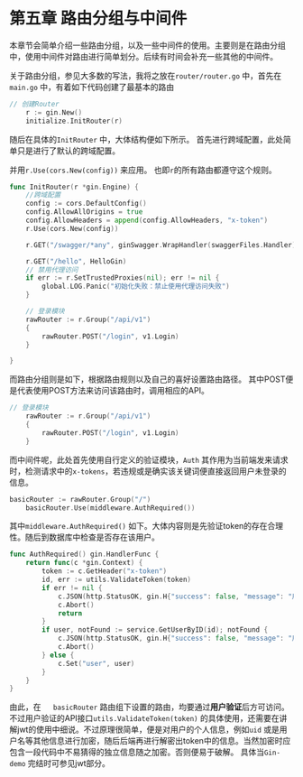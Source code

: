 # 第五章 路由分组与中间件

本章节会简单介绍一些路由分组，以及一些中间件的使用。主要则是在路由分组中，使用中间件对路由进行简单划分。后续有时间会补充一些其他的中间件。

关于路由分组，参见大多数的写法，我将之放在`router/router.go` 中，首先在`main.go` 中，有着如下代码创建了最基本的路由

```go
// 创建Router
	r := gin.New()
	initialize.InitRouter(r)
```

随后在具体的`InitRouter` 中，大体结构便如下所示。 首先进行跨域配置，此处简单只是进行了默认的跨域配置。

并用`r.Use(cors.New(config))` 来应用。 也即`r`的所有路由都遵守这个规则。

```go
func InitRouter(r *gin.Engine) {
	//跨域配置
	config := cors.DefaultConfig()
	config.AllowAllOrigins = true
	config.AllowHeaders = append(config.AllowHeaders, "x-token")
	r.Use(cors.New(config))

	r.GET("/swagger/*any", ginSwagger.WrapHandler(swaggerFiles.Handler))

	r.GET("/hello", HelloGin)
	// 禁用代理访问
	if err := r.SetTrustedProxies(nil); err != nil {
		global.LOG.Panic("初始化失败：禁止使用代理访问失败")
	}

	// 登录模块
	rawRouter := r.Group("/api/v1")
	{
		rawRouter.POST("/login", v1.Login)
	}

}
```

而路由分组则是如下，根据路由规则以及自己的喜好设置路由路径。 其中POST便是代表使用POST方法来访问该路由时，调用相应的API。

```go
// 登录模块
	rawRouter := r.Group("/api/v1")
	{
		rawRouter.POST("/login", v1.Login)
	}
```



而中间件呢，此处首先使用自行定义的验证模块，`Auth` 其作用为当前端发来请求时，检测请求中的`x-tokens`，若违规或是确实该关键词便直接返回用户未登录的信息。 

```go
basicRouter := rawRouter.Group("/")
	basicRouter.Use(middleware.AuthRequired())
```

其中`middleware.AuthRequired()` 如下。大体内容则是先验证token的存在合理性。随后到数据库中检查是否存在该用户。

```go
func AuthRequired() gin.HandlerFunc {
	return func(c *gin.Context) {
		token := c.GetHeader("x-token")
		id, err := utils.ValidateToken(token)
		if err != nil {
			c.JSON(http.StatusOK, gin.H{"success": false, "message": "用户校验失败"})
			c.Abort()
			return
		}
		if user, notFound := service.GetUserByID(id); notFound {
			c.JSON(http.StatusOK, gin.H{"success": false, "message": "用户不存在"})
			c.Abort()
		} else {
			c.Set("user", user)
		}
	}
}
```

由此，在`	basicRouter` 路由组下设置的路由，均要通过**用户验证**后方可访问。不过用户验证的API接口`utils.ValidateToken(token)`  的具体使用，还需要在讲解jwt的使用中细说。不过原理很简单，便是对用户的个人信息，例如`uid` 或是用户名等其他信息进行加密，随后后端再进行解密出token中的信息。当然加密时应包含一段代码中不易猜得的独立信息随之加密。否则便易于破解。 具体当`Gin-demo` 完结时可参见jwt部分。

